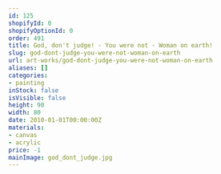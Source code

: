 ```yaml
---
id: 125
shopifyId: 0
shopifyOptionId: 0
order: 491
title: God, don't judge! - You were not - Woman on earth!
slug: god-dont-judge-you-were-not-woman-on-earth
url: art-works/god-dont-judge-you-were-not-woman-on-earth
aliases: []
categories:
- painting
inStock: false
isVisible: false
height: 90
width: 80
date: 2010-01-01T00:00:00Z
materials:
- canvas
- acrylic
price: -1
mainImage: god_dont_judge.jpg
---
```

